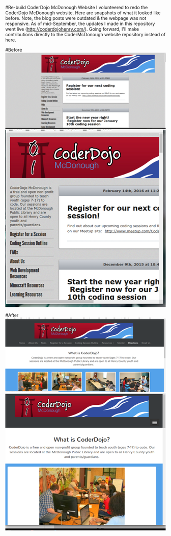#Re-build CoderDojo McDonough Website
I volunteered to redo the CoderDojo McDonough website. Here are snapshots of what it looked like before. Note, the blog posts were outdated & the webpage was not responsive. As of mid-September, the updates I made in this repository went live (http://coderdojohenry.com/). Going forward, I'll make contributions directly to the CoderMcDonough website repository instead of here. 

#Before
![Before picture](/images/before_pic_2.png)
![Before picture](/images/before_pic_1.png)

#After
![After picture](/images/after_pic2.png)
![After picture](images/after_pic1.png)
